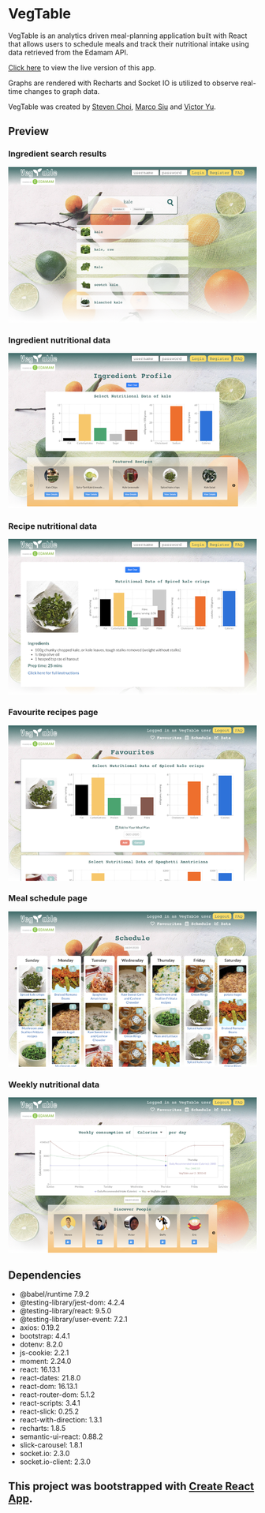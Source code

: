 # VegTable

VegTable is an analytics driven meal-planning application built with React that allows users to schedule meals and track their nutritional intake using data retrieved from the Edamam API.  

[Click here](https://vegtable.xyz/) to view the live version of this app.

Graphs are rendered with Recharts and Socket IO is utilized to observe real-time changes to graph data.

VegTable was created by [Steven Choi](https://github.com/stevencschoi), [Marco Siu](https://github.com/Pulse6) and [Victor Yu](https://github.com/victorcwyu).

## Preview

### Ingredient search results
!["Screenshot of ingredient search page"](https://github.com/stevencschoi/nutrition-app/blob/master/public/assets/1-search.png?raw=true)

### Ingredient nutritional data
!["Screenshot of ingredient nutritional data page"](https://github.com/stevencschoi/nutrition-app/blob/master/public/assets/2-ingredient.png?raw=true)

### Recipe nutritional data
!["Screenshot of recipe nutritional data page"](https://github.com/stevencschoi/nutrition-app/blob/master/public/assets/3-recipe.png?raw=true)

### Favourite recipes page
!["Screenshot of favourites page"](https://github.com/stevencschoi/nutrition-app/blob/master/public/assets/5-favourites.png?raw=true)

### Meal schedule page
!["Screenshot of schedule page"](https://github.com/stevencschoi/nutrition-app/blob/master/public/assets/6-schedule.png?raw=true)

### Weekly nutritional data
!["Screenshot of macro nutrition page"](https://github.com/stevencschoi/nutrition-app/blob/master/public/assets/7-data.png?raw=true)

## Dependencies

* @babel/runtime 7.9.2
* @testing-library/jest-dom: 4.2.4
* @testing-library/react: 9.5.0
* @testing-library/user-event: 7.2.1
* axios: 0.19.2
* bootstrap: 4.4.1
* dotenv: 8.2.0
* js-cookie: 2.2.1
* moment: 2.24.0
* react: 16.13.1
* react-dates: 21.8.0
* react-dom: 16.13.1
* react-router-dom: 5.1.2
* react-scripts: 3.4.1
* react-slick: 0.25.2
* react-with-direction: 1.3.1
* recharts: 1.8.5
* semantic-ui-react: 0.88.2
* slick-carousel: 1.8.1
* socket.io: 2.3.0
* socket.io-client: 2.3.0


## This project was bootstrapped with [Create React App](https://github.com/facebook/create-react-app).
